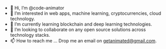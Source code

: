 - 👋 Hi, I’m @code-animator
- 👀 I’m interested in web apps, machine learning, cryptocurrencies, cloud technology.
- 🌱 I’m currently learning blockchain and deep learning technologies.
- 💞️ I’m looking to collaborate on any open source solutions across technology stacks.
- 📫 How to reach me ... Drop me an email on getanimated@gmail.com.

<!---
code-animator/code-animator is a ✨ special ✨ repository because its `README.md` (this file) appears on your GitHub profile.
You can click the Preview link to take a look at your changes.
--->
